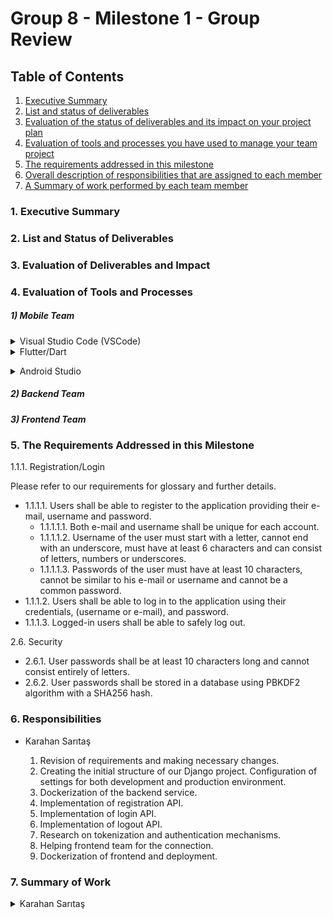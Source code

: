 # Group 8 - Milestone 1 - Group Review

## Table of Contents
1. [Executive Summary](#1-executive-summary)
2. [List and status of deliverables](#2-list-and-status-of-deliverables)
3. [Evaluation of the status of deliverables and its impact on your project plan](#3-evaluation-of-deliverables-and-impact)
4. [Evaluation of tools and processes you have used to manage your team project](#4-evaluation-of-tools-and-processes)
5. [The requirements addressed in this milestone](#5-the-requirements-addressed-in-this-milestone)
6. [Overall description of responsibilities that are assigned to each member](#6-responsibilities)
7. [A Summary of work performed by each team member](#7-summary-of-work)

### 1. Executive Summary







### 2. List and Status of Deliverables




### 3. Evaluation of Deliverables and Impact




### 4. Evaluation of Tools and Processes




##### 1) Mobile Team
<details>
    <summary> Visual Studio Code (VSCode) </summary>
    
  Visual Studio Code is a commonly used IDE to develop applications with most programming languages. It is lightweight and it has a perfect interface for viewing folders, splitting screen and using terminals. We used some very useful Visual Studio Code extensions. Mobile team used flutter/dart extension, Frontend team used React extension and Backend team used Django extension for their development. Also all teams are used extensions for Git to push/pull operations and Docker extension to track container activities. We also managed SSH connection with our deployment environment via Remote extension of VSCode. 
 </details>    
<details>
       <summary>  Flutter/Dart  </summary>
    
   Before researching mobile frameworks, we decided not to use Java since it is harder to deal with errors in this language in our sense. We came up with 2 alternatives, React Native and Flutter. Our team had little experience with JavaScript, so decided to go with *Flutter*. Flutter is created by Google. It uses Dart as the programming language, which is very similar to Java in terms of syntax. Flutter has lots of official and unofficial resources. Flutter has a perfect VSCode plugin, it helps a lot at developing processes. Also it has a feature called “hot reload”, you don’t need to restart Flutter application again and again when you change the code, except in some structural cases. This feature also speeded up our development.  
    </details>    
<details>
       <summary> Android Studio  </summary>
    
  Android Studio is a commonly used IDE for Android developers. Since VSCode has great plugins for Git, Docker etc. and our team is accustomed with VSCode, we used Android Studio only to create and start an Android Virtual Device (as known as Emulator). When we start the emulator, the flutter application runs on this emulator automatically.
    </details>    
##### 2) Backend Team
##### 3) Frontend Team
### 5. The Requirements Addressed in this Milestone
<summary>1.1.1. Registration/Login</summary>

Please refer to our requirements for glossary and further details.

* 1.1.1.1. Users shall be able to register to the application providing their e-mail, username and password.
   * 1.1.1.1.1. Both e-mail and username shall be unique for each account. 
   * 1.1.1.1.2. Username of the user must start with a letter, cannot end with an underscore, must have at least 6 characters and can consist of letters, numbers or underscores.
   * 1.1.1.1.3. Passwords of the user must have at least 10 characters, cannot be similar to his e-mail or username and cannot be a common password. 
* 1.1.1.2. Users shall be able to log in to the application using their credentials, (username or e-mail), and password.
* 1.1.1.3. Logged-in users shall be able to safely log out.
<summary> 2.6. Security</summary>

* 2.6.1. User passwords shall be at least 10 characters long and cannot consist entirely of letters.
* 2.6.2. User passwords shall be stored in a database using PBKDF2 algorithm with a SHA256 hash.

### 6. Responsibilities

* Karahan Sarıtaş

  1. Revision of requirements and making necessary changes.
  2. Creating the initial structure of our Django project. Configuration of settings for both development and production environment.
  3. Dockerization of the backend service.
  5. Implementation of registration API.
  6. Implementation of login API.
  7. Implementation of logout API.
  8. Research on tokenization and authentication mechanisms.
  9. Helping frontend team for the connection.
  10. Dockerization of frontend and deployment.

### 7. Summary of Work

<details>
    <summary> Karahan Sarıtaş </summary>

|  Task Type   | Task Description   | Related Link(s) |
 |  :----:        |  :----:    |  :----: |
 |  Planning |  Attended weekly meeting #1. I introduced our Github repository to our new friend and <br>talked about what we have been up to in the previous course in general.    | [Weekly Meeting #1](https://github.com/bounswe/bounswe2022group8/wiki/Week-1-Meeting-Notes-1) |
 | Communication | Set up the Discord channel for CmpE451  |  [#154](https://github.com/bounswe/bounswe2022group8/issues/154)|
 | Communication | Update the communication plan. |  [#159](https://github.com/bounswe/bounswe2022group8/issues/159) |
|  Planning |  Attended weekly meeting #2 and weekly meeting #3.    |  [Weekly Meeting #2](https://github.com/bounswe/bounswe2022group8/wiki/Week-2-Meeting-%232), [Weekly Meeting #3](https://github.com/bounswe/bounswe2022group8/wiki/Week-2--Meeting-Notes-3) |
 | Documentation | Documentation of our weekly meeting notes.  | [#160](https://github.com/bounswe/bounswe2022group8/issues/160) |
 | Planning | Review the project planning for CmpE451.   | [#161](https://github.com/bounswe/bounswe2022group8/issues/161)|
 | Requirements Elicitation | Review all the requirements to recall our design.  | [#162](https://github.com/bounswe/bounswe2022group8/issues/162)|
 | Requirements Elicitation| Revise the requirements _Notifications_ critically.    | [#163](https://github.com/bounswe/bounswe2022group8/issues/163)|
 | Requirements Elicitation| Revise the requirements _Bidding System_ critically.    | [#166](https://github.com/bounswe/bounswe2022group8/issues/166)|
 | Requirements Elicitation| Revise the requirements _Verification and Level System_ critically.  | [#167](https://github.com/bounswe/bounswe2022group8/issues/167)|
| Communication | Creating an agenda and determining some of <br> the topics we have to discuss in the next meeting. |[Agenda & Questions & Answers](https://github.com/bounswe/bounswe2022group8/wiki/Agenda-&-Questions-&-Answers)| 
| Requirements Elicitation | Made the necessary corrections on _follow_ and _visibility of art item_ features as decided in the meeting. | [#169](https://github.com/bounswe/bounswe2022group8/issues/168), [#172](https://github.com/bounswe/bounswe2022group8/issues/172)|
 |  Planning |  Attended first backend meeting.   |  [BE Week #3 Meeting #1](https://github.com/bounswe/bounswe2022group8/wiki/Week-3-Backend-Meeting-Notes-1) |
 | Documentation | Documentation of our weekly meeting notes.  | [#181](https://github.com/bounswe/bounswe2022group8/issues/181) |
 | Implementation | Made the initials for our Django project. Prepared a detailed _README_ <br> file to make sure that everyone is one the page. | [#179](https://github.com/bounswe/bounswe2022group8/issues/179), [PR](https://github.com/bounswe/bounswe2022group8/pull/180) |
 | Implementation | Dockerized the backend. | [#188](https://github.com/bounswe/bounswe2022group8/issues/188), [PR](https://github.com/bounswe/bounswe2022group8/pull/189) |
 | Implementation & Review | Reviewed the pull request and also made some additions to solve a possible merge conflict.  | [#187](https://github.com/bounswe/bounswe2022group8/issues/187), [PR](https://github.com/bounswe/bounswe2022group8/pull/190) |
 | Implementation | Made some research on Django folder structures and re-organized our directory.  | [#192](https://github.com/bounswe/bounswe2022group8/issues/192), [PR](https://github.com/bounswe/bounswe2022group8/pull/191) |
 | Implementation | Implemented login/logout APIs using tokenization for authentication.  | [#195](https://github.com/bounswe/bounswe2022group8/issues/195), [#199](https://github.com/bounswe/bounswe2022group8/issues/199), [PR](https://github.com/bounswe/bounswe2022group8/pull/200) |
|Implementation| Implemented API for registration.  | [#194](https://github.com/bounswe/bounswe2022group8/issues/194), [PR](https://github.com/bounswe/bounswe2022group8/pull/196) |
| Research | Trying to find out what is tokenization, examining previous repositories, asking people from different teams and googling. (I think we should have learned this concept in CmpE352 along with REST APIs.) | - |
 |  Planning |  Attended weekly meeting #4.      |  [Weekly Meeting #4](https://github.com/bounswe/bounswe2022group8/wiki/Week-4--Meeting-Notes-4) |
 |  Documentation | Prepared the deliverables folder, opened a general issue.    |  [#201](https://github.com/bounswe/bounswe2022group8/issues/201) |
 |  Requirements | Reviewed the signup/login requirements and update them.   |  [#202](https://github.com/bounswe/bounswe2022group8/issues/202) |
| Milestone I Documentation | Added _the requirements addressed in this milestone_ subsection to Milestone document. | [#201](https://github.com/bounswe/bounswe2022group8/issues/201) |
| Implementation| Solved an issue in the dockerized database. | [PR](https://github.com/bounswe/bounswe2022group8/pull/206) |
| Implementation| Configured `CORS` settings in backend and help frontend team use the APIs.  | [#206](https://github.com/bounswe/bounswe2022group8/issues/211), [PR](https://github.com/bounswe/bounswe2022group8/pull/210) |
| Review | Reviewed a PR related to CI/CD (not merged yet) |  [PR](https://github.com/bounswe/bounswe2022group8/pull/215) |
| Implementation | Dockerization of frontend and deployment | [#224](https://github.com/bounswe/bounswe2022group8/issues/224), [PR](https://github.com/bounswe/bounswe2022group8/pull/225) |
|  Planning |  Attended weekly meeting #5.    |  [Weekly Meeting #5](https://github.com/bounswe/bounswe2022group8/wiki/Week-5-Meeting-Notes-5) |
 |  Planning |  Attended backend weekly meeting #2.   |  [BE Weekly Meeting #2](https://github.com/bounswe/bounswe2022group8/wiki/Week-5--BE-Meeting-%232-(02.11.2022)) |

